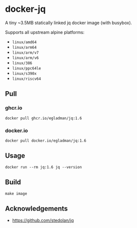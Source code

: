 # docker-jq

A tiny ~3.5MB statically linked jq docker image (with busybox).

Supports all upstream alpine platforms:

- `linux/amd64`
- `linux/arm64`
- `linux/arm/v7`
- `linux/arm/v6`
- `linux/386`
- `linux/ppc64le`
- `linux/s390x`
- `linux/riscv64`

## Pull

### ghcr.io

```
docker pull ghcr.io/egladman/jq:1.6
```

### docker.io

```
docker pull docker.io/egladman/jq:1.6
```

## Usage

```
docker run --rm jq:1.6 jq --version
```

## Build

```
make image
```

## Acknowledgements

- https://github.com/stedolan/jq
